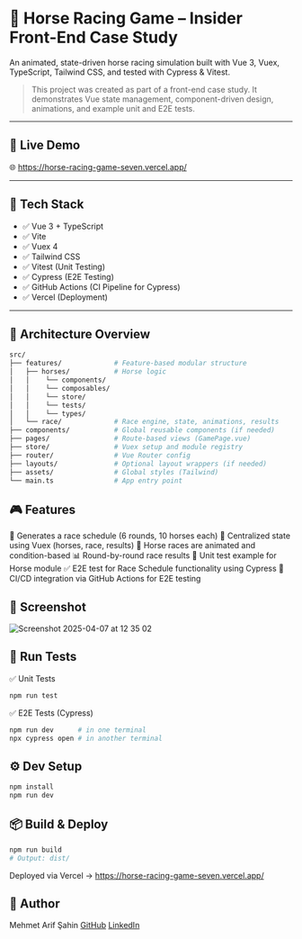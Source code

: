 # 🐎 Horse Racing Game – Insider Front-End Case Study

An animated, state-driven horse racing simulation built with Vue 3, Vuex, TypeScript, Tailwind CSS, and tested with Cypress & Vitest.

> This project was created as part of a front-end case study. It demonstrates Vue state management, component-driven design, animations, and example unit and E2E tests.

---

## 🚀 Live Demo

🌐 https://horse-racing-game-seven.vercel.app/

---

## 🧰 Tech Stack

- ✅ Vue 3 + TypeScript
- ✅ Vite
- ✅ Vuex 4
- ✅ Tailwind CSS
- ✅ Vitest (Unit Testing)
- ✅ Cypress (E2E Testing)
- ✅ GitHub Actions (CI Pipeline for Cypress)
- ✅ Vercel (Deployment)

---

## 🧠 Architecture Overview

```bash
src/
├── features/             # Feature-based modular structure
│   ├── horses/           # Horse logic
│   │    └── components/
│   │    └── composables/
│   │    └── store/
│   │    └── tests/
│   │    └── types/ 
│   └── race/             # Race engine, state, animations, results
├── components/           # Global reusable components (if needed)
├── pages/                # Route-based views (GamePage.vue)
├── store/                # Vuex setup and module registry
├── router/               # Vue Router config
├── layouts/              # Optional layout wrappers (if needed)
├── assets/               # Global styles (Tailwind)
└── main.ts               # App entry point
````

## 🎮 Features

🔄 Generates a race schedule (6 rounds, 10 horses each)
🧠 Centralized state using Vuex (horses, race, results)
🏁 Horse races are animated and condition-based
📊 Round-by-round race results
🧪 Unit test example for Horse module
✅ E2E test for Race Schedule functionality using Cypress
🔄 CI/CD integration via GitHub Actions for E2E testing

## 📸 Screenshot

![Screenshot 2025-04-07 at 12 35 02](https://github.com/user-attachments/assets/b4438edf-3cc9-4edd-b737-654040a1bc9e)


## 🧪 Run Tests

✅ Unit Tests

```bash
npm run test
```

✅ E2E Tests (Cypress)
```bash
npm run dev      # in one terminal
npx cypress open # in another terminal
```

## ⚙️ Dev Setup

```bash 
npm install
npm run dev
```

## 📦 Build & Deploy

```bash 
npm run build
# Output: dist/
```
Deployed via Vercel -> https://horse-racing-game-seven.vercel.app/

## 👤 Author
Mehmet Arif Şahin
[GitHub](https://github.com/MArifSahin)
[LinkedIn](https://www.linkedin.com/in/mehmet-arif-sahin/)






